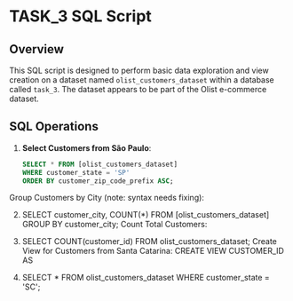 # TASK_3 SQL Script

## Overview

This SQL script is designed to perform basic data exploration and view creation on a dataset named `olist_customers_dataset` within a database called `task_3`. The dataset appears to be part of the Olist e-commerce dataset.

## SQL Operations

1. **Select Customers from São Paulo**:
   ```sql
   SELECT * FROM [olist_customers_dataset]
   WHERE customer_state = 'SP'
   ORDER BY customer_zip_code_prefix ASC;
Group Customers by City (note: syntax needs fixing):

2. SELECT customer_city, COUNT(*) 
FROM [olist_customers_dataset]
GROUP BY customer_city;
Count Total Customers:

3. SELECT COUNT(customer_id) 
FROM olist_customers_dataset;
Create View for Customers from Santa Catarina:
CREATE VIEW CUSTOMER_ID AS
4. SELECT * 
FROM olist_customers_dataset
WHERE customer_state = 'SC';
